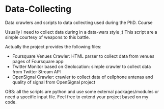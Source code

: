 # Data-Collecting
Data crawlers and scripts to data collecting used during the PhD. Course

Usually I need to collect data during in a data-wars style ;)
This script are a simple courtesy of weapons to this battle.

Actually the project provides the following files:
  - Foursquare Venues Crawler: HTML parser to collect data from venues pages of Foursquare app
  - Twitter Monitor based on Geolocation: simple crawler to collect data from Twitter Stream API
  - OpenSignal Crawler: crawler to collect data of cellphone antenas and quality of signal from OpenSignal project

OBS: all the scripts are python and use some external packages/modules or need a specific input file. 
Feel free to extend your project based on my code.
